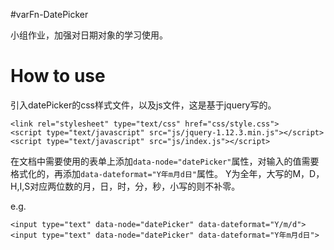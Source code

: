 #varFn-DatePicker

小组作业，加强对日期对象的学习使用。

# How to use
引入datePicker的css样式文件，以及js文件，这是基于jquery写的。
```
<link rel="stylesheet" type="text/css" href="css/style.css">
<script type="text/javascript" src="js/jquery-1.12.3.min.js"></script>
<script type="text/javascript" src="js/index.js"></script>
```

在文档中需要使用的表单上添加`data-node="datePicker"`属性，对输入的值需要格式化的，再添加`data-dateformat="Y年m月d日"`属性。
Y为全年，大写的M，D，H,I,S对应两位数的月，日，时，分，秒，小写的则不补零。

e.g.
```
<input type="text" data-node="datePicker" data-dateformat="Y/m/d">
<input type="text" data-node="datePicker" data-dateformat="Y年m月d日">
```
